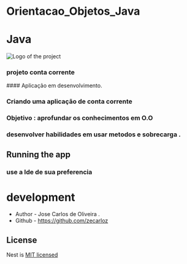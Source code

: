 # Orientacao_Objetos_Java
# Java 
![Logo of the project](https://encrypted-tbn0.gstatic.com/images?q=tbn:ANd9GcQG5aiCu3igLKllSE4eQOpKSY15TkXk7JpAOw&usqp=CAU)
### projeto conta corrente
<p align="center">
  <a href="" /></a>
</p>
#### Aplicação em desenvolvimento.

### Criando uma aplicação de conta corrente


### Objetivo : aprofundar os conhecimentos em O.O
### desenvolver habilidades em usar metodos e sobrecarga .

## Running the app
### use a Ide de sua preferencia


# development


- Author - Jose Carlos de Oliveira .
- Github - https://github.com/zecarloz

## License

Nest is [MIT licensed](LICENSE) 
